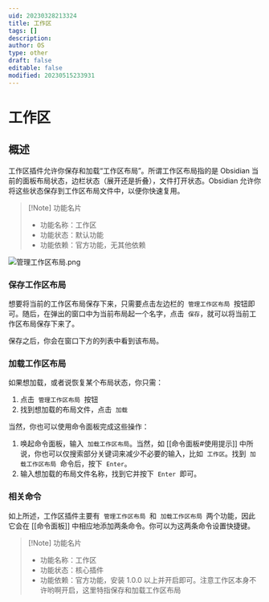 ```yaml
---
uid: 20230328213324
title: 工作区
tags: []
description: 
author: OS
type: other
draft: false
editable: false
modified: 20230515233931
---
```


# 工作区

## 概述

工作区插件允许你保存和加载“工作区布局”。所谓工作区布局指的是 Obsidian 当前的面板布局状态，边栏状态（展开还是折叠），文件打开状态。Obsidian 允许你将这些状态保存到工作区布局文件中，以便你快速复用。

> [!Note] 功能名片
> - 功能名称：工作区
> - 功能状态：默认功能
> - 功能依赖：官方功能，无其他依赖

![管理工作区布局.png](https://cdn.pkmer.cn/images/a671814c24474ad552d8bebfb1259fb7_MD5.png!pkmer)

### 保存工作区布局

想要将当前的工作区布局保存下来，只需要点击左边栏的  `管理工作区布局`  按钮即可。随后，在弹出的窗口中为当前布局起一个名字，点击  `保存`，就可以将当前工作区布局保存下来了。

保存之后，你会在窗口下方的列表中看到该布局。

### 加载工作区布局

如果想加载，或者说恢复某个布局状态，你只需：

1. 点击  `管理工作区布局`  按钮
2. 找到想加载的布局文件，点击  `加载`

当然，你也可以使用命令面板完成这些操作：

1. 唤起命令面板，输入  `加载工作区布局`。当然，如 [[命令面板#使用提示]] 中所说，你也可以仅搜索部分关键词来减少不必要的输入，比如  `工作区`。找到  `加载工作区布局`  命令后，按下  `Enter`。
2. 输入想加载的布局文件名称，找到它并按下  `Enter`  即可。

### 相关命令

如上所述，工作区插件主要有  `管理工作区布局`  和  `加载工作区布局`  两个功能，因此它会在 [[命令面板]] 中相应地添加两条命令。你可以为这两条命令设置快捷键。

> [!Note] 功能名片
> - 功能名称：工作区
> - 功能状态：核心插件
> - 功能依赖：官方功能，安装 1.0.0 以上并开启即可。注意工作区本身不许哟啊开启，这里特指保存和加载工作区布局
